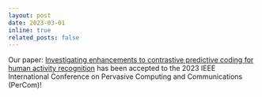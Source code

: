 ```yaml
---
layout: post
date: 2023-03-01
inline: true
related_posts: false
---
```


Our paper: [Investigating enhancements to contrastive predictive coding for human activity recognition](https://ieeexplore.ieee.org/document/10099197) has been accepted to the 2023 IEEE International Conference on Pervasive Computing and Communications (PerCom)! 